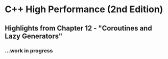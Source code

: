 # C++ High Performance (2nd Edition)

## Highlights from Chapter 12 - "Coroutines and Lazy Generators"

### ...work in progress
